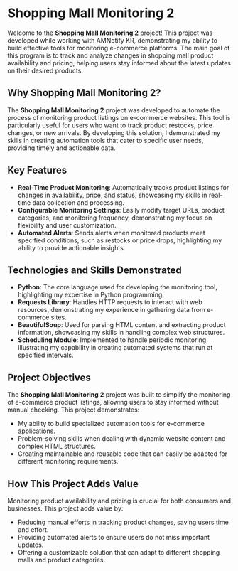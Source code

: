 # Shopping Mall Monitoring 2

Welcome to the **Shopping Mall Monitoring 2** project! This project was developed while working with AMNotify KR, demonstrating my ability to build effective tools for monitoring e-commerce platforms. The main goal of this program is to track and analyze changes in shopping mall product availability and pricing, helping users stay informed about the latest updates on their desired products.

## Why Shopping Mall Monitoring 2?
The **Shopping Mall Monitoring 2** project was developed to automate the process of monitoring product listings on e-commerce websites. This tool is particularly useful for users who want to track product restocks, price changes, or new arrivals. By developing this solution, I demonstrated my skills in creating automation tools that cater to specific user needs, providing timely and actionable data.

## Key Features
- **Real-Time Product Monitoring**: Automatically tracks product listings for changes in availability, price, and status, showcasing my skills in real-time data collection and processing.
- **Configurable Monitoring Settings**: Easily modify target URLs, product categories, and monitoring frequency, demonstrating my focus on flexibility and user customization.
- **Automated Alerts**: Sends alerts when monitored products meet specified conditions, such as restocks or price drops, highlighting my ability to provide actionable insights.

## Technologies and Skills Demonstrated
- **Python**: The core language used for developing the monitoring tool, highlighting my expertise in Python programming.
- **Requests Library**: Handles HTTP requests to interact with web resources, demonstrating my experience in gathering data from e-commerce sites.
- **BeautifulSoup**: Used for parsing HTML content and extracting product information, showcasing my skills in handling complex web structures.
- **Scheduling Module**: Implemented to handle periodic monitoring, illustrating my capability in creating automated systems that run at specified intervals.

## Project Objectives
The **Shopping Mall Monitoring 2** project was built to simplify the monitoring of e-commerce product listings, allowing users to stay informed without manual checking. This project demonstrates:
- My ability to build specialized automation tools for e-commerce applications.
- Problem-solving skills when dealing with dynamic website content and complex HTML structures.
- Creating maintainable and reusable code that can easily be adapted for different monitoring requirements.

## How This Project Adds Value
Monitoring product availability and pricing is crucial for both consumers and businesses. This project adds value by:
- Reducing manual efforts in tracking product changes, saving users time and effort.
- Providing automated alerts to ensure users do not miss important updates.
- Offering a customizable solution that can adapt to different shopping malls and product categories.
